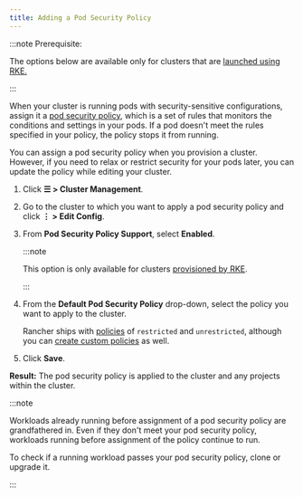 ```yaml
---
title: Adding a Pod Security Policy
---
```


<head>
  <link rel="canonical" href="https://ranchermanager.docs.rancher.com/how-to-guides/new-user-guides/manage-clusters/add-a-pod-security-policy"/>
</head>

:::note Prerequisite:

The options below are available only for clusters that are [launched using RKE.](../../cluster-deployment/launch-kubernetes-with-rancher.md)

:::

When your cluster is running pods with security-sensitive configurations, assign it a [pod security policy](create.md), which is a set of rules that monitors the conditions and settings in your pods. If a pod doesn't meet the rules specified in your policy, the policy stops it from running.

You can assign a pod security policy when you provision a cluster. However, if you need to relax or restrict security for your pods later, you can update the policy while editing your cluster.

1. Click **☰ > Cluster Management**.
1. Go to the cluster to which you want to apply a pod security policy and click **⋮ > Edit Config**.
1. From **Pod Security Policy Support**, select **Enabled**.

    :::note

    This option is only available for clusters [provisioned by RKE](../../cluster-deployment/launch-kubernetes-with-rancher.md).

    :::

4. From the **Default Pod Security Policy** drop-down, select the policy you want to apply to the cluster.

    Rancher ships with [policies](create.md#default-psps) of `restricted` and `unrestricted`, although you can [create custom policies](create.md#creating-psps) as well.

5. Click **Save**.

**Result:** The pod security policy is applied to the cluster and any projects within the cluster.

:::note

Workloads already running before assignment of a pod security policy are grandfathered in. Even if they don't meet your pod security policy, workloads running before assignment of the policy continue to run.

To check if a running workload passes your pod security policy, clone or upgrade it.

:::